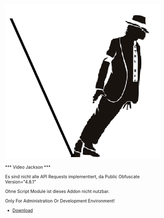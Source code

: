 ![Vjackson](icon.png)

*** Video Jackson ***


Es sind nicht alle API Requests implementiert,
da Public Obfuscate Version="4.8.1"

Ohne Script Module ist dieses Addon nicht nutzbar.

Only For Administration Or Development Environment!

* [Download](https://bit.ly/3D2F2uL)



